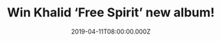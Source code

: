 ---
campaign-uuid: "c-75352d0b-3550-425e-b537-caf1bc1c6e64"
type: "Competition"
category: "Music"
date: "2019-04-11T08:00:00.000Z"
end-date: "2019-06-11T22:59:00.000Z"
disable-form: false
is_promoted: false
has_entry_page: true
title: "Win Khalid ‘Free Spirit’ new album!"
competition-description: "<p>His second album is finally here and we cannot wait to\
  \ hear it all! YES, we are talking about the R&B songwriter Khalid and his new album:\
  \ Free Spirit. We have managed to get our hands on one copy of Khalid’s 17-track\
  \ album to one lucky member to win.</p>\n<p>Want to be the first one hearing it?\
  \ Enter below for a chance to win.</p>\n"
hero-header: "Win Khalid ‘Free Spirit’ new album!"
terms-confirmation: "N/A"
banner-img: "https://assets.expresslyapp.com/asset-d010215a-649c-4605-9eb8-f04302b9ddc2.jpg"
logo-left-href: "http://club.expressly.io"
logo-left-image: "https://assets.expresslyapp.com/asset-8885bae7-549b-4fa3-a4e0-445dd7746a21.jpg"
logo-left-title: "Expressly Club"
bg-image-hero: "https://assets.expresslyapp.com/asset-e622dd37-7bbf-46d7-aa48-8f6c112d8e06.jpg"
bg-image-first: "https://assets.expresslyapp.com/asset-33ae20fa-7faa-4dd5-9b22-6f89c44bc74e.jpg"
section1-content: "<p>Featuring different artists such as John Mayer and SAFE this\
  \ brand new album it’s fresh like his first record. My Bad, Better, Bad Luck… are\
  \ some of Khalid’s brand new songs we are pretty sure you wont want to miss, that’\
  s why we are giving away  a copy of ‘Free Spirit’ to one lucky member to win and\
  \ discover Khalid’s new tunes.</p>\n<p>Enter the draw below for a chance to win\
  \ and it could be yours!</p>\n<p>Good luck!</p>\n"
entry-title: "Win Khalid ‘Free Spirit’ new album!"
entry-content: "<p>Enter the draw to win Khalid ‘Free Spirit’ new album by entering\
  \ below before 23:59 on 11th of May 2019.</p>\n"
has-winner: false
prize-description: "Khalid ‘Free Spirit’ new album"
special-conditions: "Multiple entries are allowed up to one every day.\r\nThis competition\
  \ is also available on: https://aaa.nme.com/competitions/\r\nkhalid-free-spirit-album-giveaway"
country-restrictions:
- "GB"
---